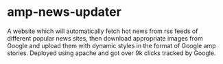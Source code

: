 # amp-news-updater
A website which will automatically fetch hot news from rss feeds of different popular news sites, then download appropriate images from Google and upload them with dynamic styles in the format of Google amp stories. Deployed using apache and got over 9k clicks tracked by Google.
